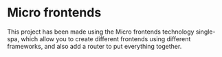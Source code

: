 # Micro frontends

This project has been made using the Micro frontends technology single-spa, which allow you to create different frontends using different frameworks, and also add a router to put everything together.
